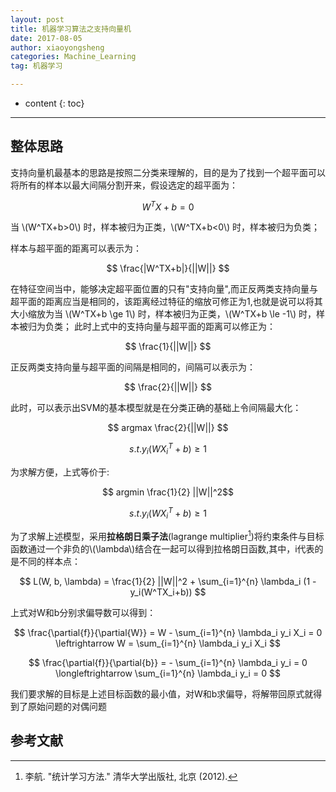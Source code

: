 ```yaml
---
layout: post
title: 机器学习算法之支持向量机
date: 2017-08-05
author: xiaoyongsheng
categories: Machine_Learning
tag: 机器学习

---
```


* content
{: toc}

---

## 整体思路

支持向量机最基本的思路是按照二分类来理解的，目的是为了找到一个超平面可以将所有的样本以最大间隔分割开来，假设选定的超平面为：

$$ W^TX + b = 0 $$

当 \\(W^TX+b>0\\) 时，样本被归为正类，\\(W^TX+b<0\\) 时，样本被归为负类；  

样本与超平面的距离可以表示为：

$$ \frac{|W^TX+b|}{||W||} $$

在特征空间当中，能够决定超平面位置的只有"支持向量",而正反两类支持向量与超平面的距离应当是相同的，该距离经过特征的缩放可修正为1,也就是说可以将其大小缩放为当 \\(W^TX+b \ge 1\\) 时，样本被归为正类，\\(W^TX+b \le -1\\) 时，样本被归为负类； 此时上式中的支持向量与超平面的距离可以修正为：

$$ \frac{1}{||W||} $$

正反两类支持向量与超平面的间隔是相同的，间隔可以表示为：

$$ \frac{2}{||W||} $$

此时，可以表示出SVM的基本模型就是在分类正确的基础上令间隔最大化：

$$ argmax \frac{2}{||W||} $$

$$ s.t. y_i (WX_i^T+b) \ge 1 $$

为求解方便，上式等价于:


$$ argmin \frac{1}{2} ||W||^2$$

$$ s.t. y_i (WX_i^T+b) \ge 1$$


为了求解上述模型，采用**拉格朗日乘子法**(lagrange multiplier[^2])将约束条件与目标函数通过一个非负的\\(\lambda\\)结合在一起可以得到拉格朗日函数,其中，i代表的是不同的样本点：

$$ 
L(W, b, \lambda) = \frac{1}{2} ||W||^2 +
\sum_{i=1}^{n} \lambda_i (1 - y_i(W^TX_i+b)) 
$$

上式对W和b分别求偏导数可以得到：

$$
\frac{\partial{f}}{\partial{W}} = W - \sum_{i=1}^{n} \lambda_i y_i X_i = 0
\leftrightarrow
W = \sum_{i=1}^{n} \lambda_i y_i X_i
$$

$$
\frac{\partial{f}}{\partial{b}} = - \sum_{i=1}^{n} \lambda_i y_i = 0
\longleftrightarrow
\sum_{i=1}^{n} \lambda_i y_i = 0
$$

我们要求解的目标是上述目标函数的最小值，对W和b求偏导，将解带回原式就得到了原始问题的对偶问题

## 参考文献  

[^1]: 周志华.机器学习[M].清华大学出版社,2016.  
[^2]: 李航. "统计学习方法." 清华大学出版社, 北京 (2012).
[^3]: Decision Trees — scikit-learn 0.18.2 documentation. (2017). Scikit-learn.org. Retrieved 5 August 2017, from http://scikit-learn.org/stable/modules/tree.html